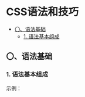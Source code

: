 # CSS语法和技巧


<!-- @import "[TOC]" {cmd="toc" depthFrom=2 depthTo=6 orderedList=false} -->

<!-- code_chunk_output -->

- [〇、语法基础](#〇-语法基础)
  - [1. 语法基本组成](#1-语法基本组成)

<!-- /code_chunk_output -->


## 〇、语法基础
### 1. 语法基本组成
示例：











